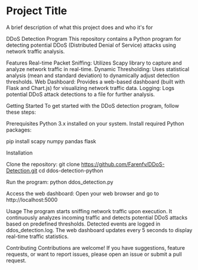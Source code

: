 
# Project Title

A brief description of what this project does and who it's for

DDoS Detection Program
This repository contains a Python program for detecting potential DDoS (Distributed Denial of Service) attacks using network traffic analysis.


Features
Real-time Packet Sniffing: Utilizes Scapy library to capture and analyze network traffic in real-time.
Dynamic Thresholding: Uses statistical analysis (mean and standard deviation) to dynamically adjust detection thresholds.
Web Dashboard: Provides a web-based dashboard (built with Flask and Chart.js) for visualizing network traffic data.
Logging: Logs potential DDoS attack detections to a file for further analysis.


Getting Started
To get started with the DDoS detection program, follow these steps:


Prerequisites
Python 3.x installed on your system.
Install required Python packages:

pip install scapy numpy pandas flask


Installation

Clone the repository:
git clone https://github.com/Farenfv/DDoS-Detection.git
cd ddos-detection-python


Run the program:
python ddos_detection.py



Access the web dashboard:
Open your web browser and go to http://localhost:5000



Usage
The program starts sniffing network traffic upon execution.
It continuously analyzes incoming traffic and detects potential DDoS attacks based on predefined thresholds.
Detected events are logged in ddos_detection.log.
The web dashboard updates every 5 seconds to display real-time traffic statistics.



Contributing
Contributions are welcome! If you have suggestions, feature requests, or want to report issues, please open an issue or submit a pull request.
